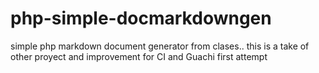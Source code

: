# php-simple-docmarkdowngen

simple php markdown document generator from clases.. this is a take of other proyect and improvement for CI and Guachi first attempt
